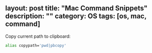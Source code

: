 layout: post
title: "Mac Command Snippets"
description: ""
category: OS
tags: [os, mac, command]
---

Copy current path to clipboard:

```bash
alias copypath='pwd|pbcopy'
```

